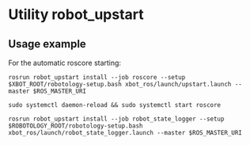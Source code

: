 # Utility robot_upstart

## Usage example

For the automatic roscore starting:

```
rosrun robot_upstart install --job roscore --setup $XBOT_ROOT/robotology-setup.bash xbot_ros/launch/upstart.launch --master $ROS_MASTER_URI

sudo systemctl daemon-reload && sudo systemctl start roscore
```



```
rosrun robot_upstart install --job robot_state_logger --setup $ROBOTOLOGY_ROOT/robotology-setup.bash xbot_ros/launch/robot_state_logger.launch --master $ROS_MASTER_URI
```
